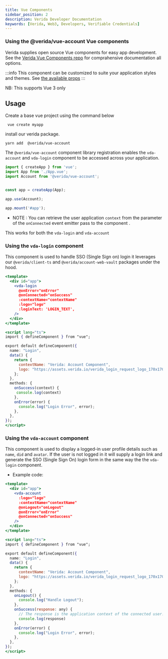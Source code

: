 ```yaml
---
title: Vue Components
sidebar_position: 2
description: Verida Developer Documentation
keywords: [Verida, Web3, Developers, Verifiable Credentials]
---
```



### Using the @verida/vue-account Vue components

Verida supplies open source Vue components for easy app development. See the [Verida Vue Components repo](https://github.com/verida/verida-vue-components/tree/develop/components/account) for comprahensive documentation all options. 


:::info
This component can be customized to suite your application styles and themes. See [the available props](https://github.com/verida/verida-vue-components/tree/develop/components/account#props)
:::

NB: This supports Vue 3 only

## Usage

Create a base vue project using the command below

```
 vue create myapp
```

install our verida package.
```
yarn add  @verida/vue-account
```

The `@verida/vue-account` component library registration  enables the `vda-account` and `vda-login` component to be accessed across your application.

```js title="main.js"
import { createApp } from 'vue';
import App from './App.vue';
import Account from '@verida/vue-account';


const app = createApp(App);

app.use(Account);

app.mount('#app');

```

- NOTE : You can retrieve the user application `context` from the parameter of the `onConnected` event emitter pass to the component .

This works for both the `vda-login` and `vda-account`

### Using the `vda-login` component

This component is used to handle SSO (Single Sign on) login it leverages our `@verida/client-ts` and `@verida/account-web-vault` packages under the hood.

```jsx title="Home.vue"
<template>
  <div id="app">
    <vda-login
      @onError="onError"
      @onConnected="onSuccess"
      :contextName="contextName"
      :logo="logo"
      :loginText: 'LOGIN_TEXT',
    />
  </div>
</template>

<script lang="ts">
import { defineComponent } from "vue";

export default defineComponent({
  name: "Login",
  data() {
    return {
      contextName: "Verida: Account Component",
      logo: "https://assets.verida.io/verida_login_request_logo_170x170.png",
    };
  },
  methods: {
    onSuccess(context) {
     console.log(context)
    },
    onError(error) {
      console.log("Login Error", error);
    },
  },
});
</script>

```

### Using the `vda-account` component

This component is used to display a logged-in user profile details such as `name`, `did` and `avatar`. If the user is not logged in it will supply a login link and generate the SSO (Single Sign On) login form in the same way the the `vda-login` component.


- Example code:

```jsx title="Login.vue"
<template>
  <div id="app">
    <vda-account 
      :logo="logo"
      :contextName="contextName"
      @onLogout="onLogout" 
      @onError="onError"
      @onConnected="onSuccess"
    />
  </div>
</template>

<script lang="ts">
import { defineComponent } from "vue";

export default defineComponent({
  name: "Login",
  data() {
    return {
      contextName: "Verida: Account Component",
      logo: "https://assets.verida.io/verida_login_request_logo_170x170.png",
    };
  },
  methods: {
    onLogout() {
      console.log("Handle Logout");
    },
    onSuccess(response: any) {
      // The response is the application context of the connected user..
      console.log(response)
    },
    onError(error) {
      console.log("Login Error", error);
    },
  },
});
</script>

```
